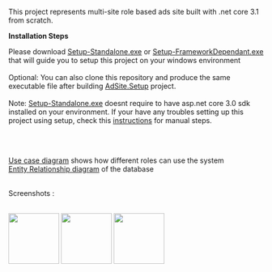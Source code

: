 This project represents multi-site role based ads site built with .net core 3.1 from scratch. 

<b>Installation Steps</b>

Please download [Setup-Standalone.exe](https://drive.google.com/open?id=1hAup8B57sQO_0MtfDrsrM5roJUbpBFhj) or [Setup-FrameworkDependant.exe](https://drive.google.com/open?id=1zj904FqB3znB8qNeNzD1zfzDFvIHzHuX) that will guide you to setup this project on your windows environment 
<br/>
<br/>
Optional: You can also clone this repository and produce the same executable file after building [AdSite.Setup](AdSite.Setup) project.
<br/>
<br/>
Note: [Setup-Standalone.exe](https://drive.google.com/open?id=1hAup8B57sQO_0MtfDrsrM5roJUbpBFhj) doesnt require to have asp.net core 3.0 sdk installed on your environment. If your have any troubles setting up this project using setup, check this [instructions](Instructions.txt) for manual steps.   

<br/>
<br/>

[Use case diagram](https://github.com/miroslav-tashonov/AdsSite/blob/master/AdSite/wwwroot/img/ad-site-usecase.jpg) shows how different roles can use the system
<br/>
[Entity Relationship diagram](https://github.com/miroslav-tashonov/AdsSite/blob/master/AdSite/wwwroot/img/adsite-Database-ER.jpg) of the database

<br/>
Screenshots : 
<br />
<br />
<p float="left">
  <img src="https://i.imgur.com/uNocJ40.png" width=100>
  <img src="https://i.imgur.com/0riw0kK.png" width=100>
  <img src="https://i.imgur.com/GSmfrlw.png" width=100>
</p>

